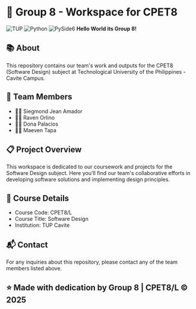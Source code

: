 # 🚀 Group 8 - Workspace for CPET8
![TUP](https://img.shields.io/badge/TUP-Cavite-red?style=for-the-badge)
![Python](https://img.shields.io/badge/Python-3670A0?style=for-the-badge&logo=python&logoColor=ffdd54)
![PySide6](https://img.shields.io/badge/PySide6-41CD52?style=for-the-badge&logo=qt&logoColor=white)
**Hello World its Group 8!**

## 📚 About
This repository contains our team's work and outputs for the CPET8 (Software Design) subject at Technological University of the Philippines - Cavite Campus.

## 👥 Team Members
- 👨‍💻 Siegmond Jean Amador
- 👨‍💻 Raven Orlino
- 👩‍💻 Dona Palacios
- 👨‍💻 Maeven Tapa

## 📋 Project Overview
This workspace is dedicated to our coursework and projects for the Software Design subject. Here you'll find our team's collaborative efforts in developing software solutions and implementing design principles.

## 🎯 Course Details
- Course Code: CPET8/L
- Course Title: Software Design
- Institution: TUP Cavite

## 📬 Contact
For any inquiries about this repository, please contact any of the team members listed above.

## ⭐ Made with dedication by Group 8 | CPET8/L © 2025
